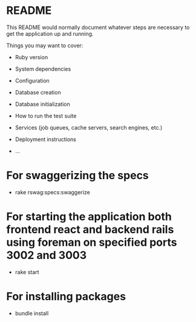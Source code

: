 # README

This README would normally document whatever steps are necessary to get the
application up and running.

Things you may want to cover:

* Ruby version

* System dependencies

* Configuration

* Database creation

* Database initialization

* How to run the test suite

* Services (job queues, cache servers, search engines, etc.)

* Deployment instructions

* ...


# For swaggerizing the specs
* rake rswag:specs:swaggerize

# For starting the application both frontend react and backend rails using foreman on specified ports 3002 and 3003
* rake start

# For installing packages
* bundle install
